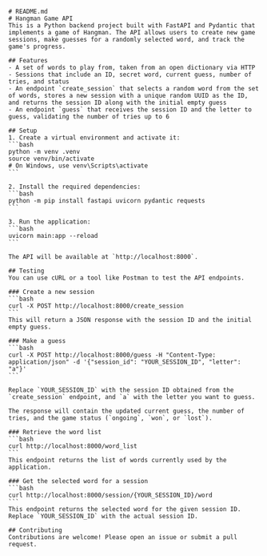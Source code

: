     # README.md
    # Hangman Game API
    This is a Python backend project built with FastAPI and Pydantic that implements a game of Hangman. The API allows users to create new game sessions, make guesses for a randomly selected word, and track the game's progress.

    ## Features
    - A set of words to play from, taken from an open dictionary via HTTP
    - Sessions that include an ID, secret word, current guess, number of tries, and status
    - An endpoint `create_session` that selects a random word from the set of words, stores a new session with a unique random UUID as the ID, and returns the session ID along with the initial empty guess
    - An endpoint `guess` that receives the session ID and the letter to guess, validating the number of tries up to 6

    ## Setup
    1. Create a virtual environment and activate it:
    ```bash
    python -m venv .venv
    source venv/bin/activate 
    # On Windows, use venv\Scripts\activate
    ```

    2. Install the required dependencies:
    ```bash
    python -m pip install fastapi uvicorn pydantic requests
    ```

    3. Run the application:
    ```bash
    uvicorn main:app --reload
    ```

    The API will be available at `http://localhost:8000`.

    ## Testing
    You can use cURL or a tool like Postman to test the API endpoints.

    ### Create a new session
    ```bash
    curl -X POST http://localhost:8000/create_session
    ```
    This will return a JSON response with the session ID and the initial empty guess.

    ### Make a guess
    ```bash
    curl -X POST http://localhost:8000/guess -H "Content-Type: application/json" -d '{"session_id": "YOUR_SESSION_ID", "letter": "a"}'
    ```

    Replace `YOUR_SESSION_ID` with the session ID obtained from the `create_session` endpoint, and `a` with the letter you want to guess.

    The response will contain the updated current guess, the number of tries, and the game status (`ongoing`, `won`, or `lost`).

    ### Retrieve the word list
    ```bash
    curl http://localhost:8000/word_list
    ```
    This endpoint returns the list of words currently used by the application.

    ### Get the selected word for a session
    ```bash
    curl http://localhost:8000/session/{YOUR_SESSION_ID}/word
    ```
    This endpoint returns the selected word for the given session ID. Replace `YOUR_SESSION_ID` with the actual session ID.

    ## Contributing
    Contributions are welcome! Please open an issue or submit a pull request.
